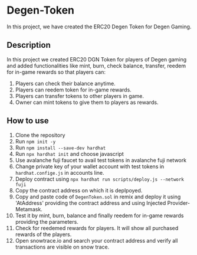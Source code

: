 # Degen-Token
 In this project, we have created the ERC20 Degen Token for Degen Gaming.

 ## Description
 In this project we created ERC20 DGN Token for players of Degen gaming and added functionalities like mint, burn, check balance, transfer, reedem for in-game rewards so that players can:
 1. Players can check their balance anytime.
 2. Players can reedem token for in-game rewards.
 3. Players can transfer tokens to other players in game.
 4. Owner can mint tokens to give them to players as rewards.

 ## How to use
 1. Clone the repository
 2. Run `npm init -y`
 3. Run `npm install --save-dev hardhat`
 4. Run `npx hardhat init` and choose javascript
 5. Use avalanche fuji faucet to avail test tokens in avalanche fuji network
 6. Change private key of your wallet account with test tokens in `hardhat.confige.js` in accounts line.
 7. Deploy contract using `npx hardhat run scripts/deploy.js --network fuji`
 8. Copy the contract address on which it is deplpoyed.
 9. Copy and paste code of  `DegenToken.sol` in remix and deploy it using 'AtAddress' providing the contract address and using Injected Provider-Metamask.
 10. Test it by mint, burn, balance and finally reedem for in-game rewards providing the parameters.
 11. Check for reedemed rewards for players. It will show all purchased rewards of the players.
 12. Open snowtrace.io and search your contract address and verify all transactions are visible on snow trace.
